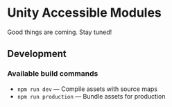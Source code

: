 # Unity Accessible Modules

Good things are coming. Stay tuned!

## Development

### Available build commands
* `npm run dev` — Compile assets with source maps
* `npm run production` — Bundle assets for production
